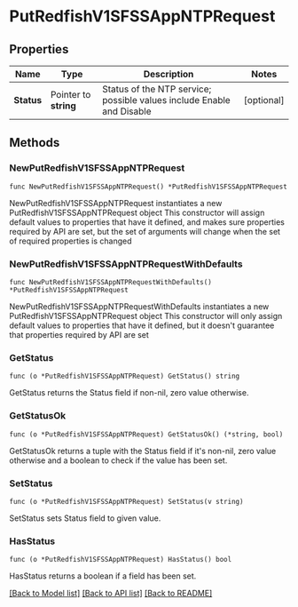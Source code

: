# PutRedfishV1SFSSAppNTPRequest

## Properties

Name | Type | Description | Notes
------------ | ------------- | ------------- | -------------
**Status** | Pointer to **string** | Status of the NTP service; possible values include Enable and Disable | [optional] 

## Methods

### NewPutRedfishV1SFSSAppNTPRequest

`func NewPutRedfishV1SFSSAppNTPRequest() *PutRedfishV1SFSSAppNTPRequest`

NewPutRedfishV1SFSSAppNTPRequest instantiates a new PutRedfishV1SFSSAppNTPRequest object
This constructor will assign default values to properties that have it defined,
and makes sure properties required by API are set, but the set of arguments
will change when the set of required properties is changed

### NewPutRedfishV1SFSSAppNTPRequestWithDefaults

`func NewPutRedfishV1SFSSAppNTPRequestWithDefaults() *PutRedfishV1SFSSAppNTPRequest`

NewPutRedfishV1SFSSAppNTPRequestWithDefaults instantiates a new PutRedfishV1SFSSAppNTPRequest object
This constructor will only assign default values to properties that have it defined,
but it doesn't guarantee that properties required by API are set

### GetStatus

`func (o *PutRedfishV1SFSSAppNTPRequest) GetStatus() string`

GetStatus returns the Status field if non-nil, zero value otherwise.

### GetStatusOk

`func (o *PutRedfishV1SFSSAppNTPRequest) GetStatusOk() (*string, bool)`

GetStatusOk returns a tuple with the Status field if it's non-nil, zero value otherwise
and a boolean to check if the value has been set.

### SetStatus

`func (o *PutRedfishV1SFSSAppNTPRequest) SetStatus(v string)`

SetStatus sets Status field to given value.

### HasStatus

`func (o *PutRedfishV1SFSSAppNTPRequest) HasStatus() bool`

HasStatus returns a boolean if a field has been set.


[[Back to Model list]](../README.md#documentation-for-models) [[Back to API list]](../README.md#documentation-for-api-endpoints) [[Back to README]](../README.md)


